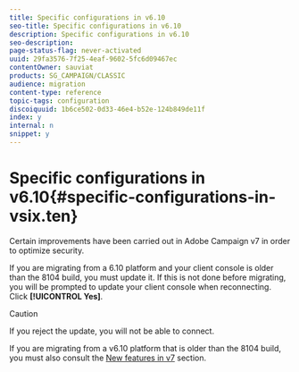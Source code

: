 ```yaml
---
title: Specific configurations in v6.10
seo-title: Specific configurations in v6.10
description: Specific configurations in v6.10
seo-description: 
page-status-flag: never-activated
uuid: 29fa3576-7f25-4eaf-9602-5fc6d09467ec
contentOwner: sauviat
products: SG_CAMPAIGN/CLASSIC
audience: migration
content-type: reference
topic-tags: configuration
discoiquuid: 1b6ce502-0d33-46e4-b52e-124b849de11f
index: y
internal: n
snippet: y
---
```


# Specific configurations in v6.10{#specific-configurations-in-vsix.ten}

Certain improvements have been carried out in Adobe Campaign v7 in order to optimize security.

If you are migrating from a 6.10 platform and your client console is older than the 8104 build, you must update it. If this is not done before migrating, you will be prompted to update your client console when reconnecting. Click **[!UICONTROL Yes]**.

>[!CAUTION]
>
>If you reject the update, you will not be able to connect.

If you are migrating from a v6.10 platform that is older than the 8104 build, you must also consult the [New features in v7](../../migration/using/general-configurations.md#new-features-in-v7) section.
